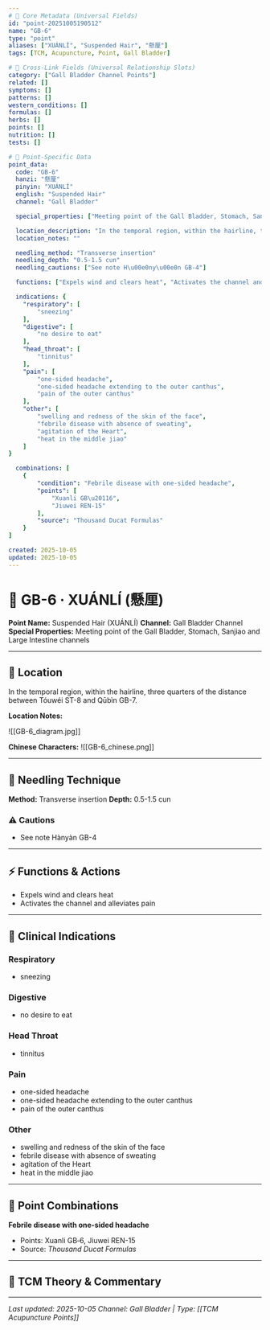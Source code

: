 ```yaml
---
# 🔹 Core Metadata (Universal Fields)
id: "point-20251005190512"
name: "GB-6"
type: "point"
aliases: ["XUÁNLÍ", "Suspended Hair", "懸厘"]
tags: [TCM, Acupuncture, Point, Gall Bladder]

# 🔹 Cross-Link Fields (Universal Relationship Slots)
category: ["Gall Bladder Channel Points"]
related: []
symptoms: []
patterns: []
western_conditions: []
formulas: []
herbs: []
points: []
nutrition: []
tests: []

# 🔹 Point-Specific Data
point_data:
  code: "GB-6"
  hanzi: "懸厘"
  pinyin: "XUÁNLÍ"
  english: "Suspended Hair"
  channel: "Gall Bladder"

  special_properties: ["Meeting point of the Gall Bladder, Stomach, Sanjiao and Large Intestine channels"]

  location_description: "In the temporal region, within the hairline, three quarters of the distance between Tóuwéi ST-8 and Qūbìn GB-7."
  location_notes: ""

  needling_method: "Transverse insertion"
  needling_depth: "0.5-1.5 cun"
  needling_cautions: ["See note H\u00e0ny\u00e0n GB-4"]

  functions: ["Expels wind and clears heat", "Activates the channel and alleviates pain"]

  indications: {
    "respiratory": [
        "sneezing"
    ],
    "digestive": [
        "no desire to eat"
    ],
    "head_throat": [
        "tinnitus"
    ],
    "pain": [
        "one-sided headache",
        "one-sided headache extending to the outer canthus",
        "pain of the outer canthus"
    ],
    "other": [
        "swelling and redness of the skin of the face",
        "febrile disease with absence of sweating",
        "agitation of the Heart",
        "heat in the middle jiao"
    ]
}

  combinations: [
    {
        "condition": "Febrile disease with one-sided headache",
        "points": [
            "Xuanli GB\u20116",
            "Jiuwei REN-15"
        ],
        "source": "Thousand Ducat Formulas"
    }
]

created: 2025-10-05
updated: 2025-10-05
---
```


# 📍 GB-6 · XUÁNLÍ (懸厘)

**Point Name:** Suspended Hair (XUÁNLÍ)
**Channel:** Gall Bladder Channel
**Special Properties:** Meeting point of the Gall Bladder, Stomach, Sanjiao and Large Intestine channels

---

## 📍 Location

In the temporal region, within the hairline, three quarters of the distance between Tóuwéi ST-8 and Qūbìn GB-7.

**Location Notes:**


![[GB-6_diagram.jpg]]

**Chinese Characters:** ![[GB-6_chinese.png]]

---

## 🔧 Needling Technique

**Method:** Transverse insertion
**Depth:** 0.5-1.5 cun

### ⚠️ Cautions
- See note Hànyàn GB-4

---

## ⚡ Functions & Actions
- Expels wind and clears heat
- Activates the channel and alleviates pain

---

## 🎯 Clinical Indications

### Respiratory
- sneezing

### Digestive
- no desire to eat

### Head Throat
- tinnitus

### Pain
- one-sided headache
- one-sided headache extending to the outer canthus
- pain of the outer canthus

### Other
- swelling and redness of the skin of the face
- febrile disease with absence of sweating
- agitation of the Heart
- heat in the middle jiao

---

## 🔗 Point Combinations

**Febrile disease with one-sided headache**
- Points: Xuanli GB‑6, Jiuwei REN-15
- Source: *Thousand Ducat Formulas*

---

## 🧬 TCM Theory & Commentary



---

*Last updated: 2025-10-05*
*Channel: Gall Bladder | Type: [[TCM Acupuncture Points]]*

